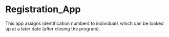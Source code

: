 # Registration_App
This app assigns identification numbers to individuals which can be looked up at a later date (after closing the program).
